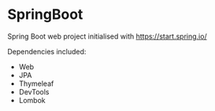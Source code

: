 # SpringBoot

Spring Boot web project initialised with https://start.spring.io/

Dependencies included:

* Web
* JPA
* Thymeleaf
* DevTools
* Lombok
